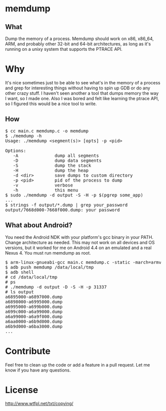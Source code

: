 # memdump

## What

Dump the memory of a process. Memdump should work on x86, x86_64, ARM, and
probably other 32-bit and 64-bit architectures, as long as it's running on a
unixy system that supports the PTRACE API.

# Why

It's nice sometimes just to be able to see what's in the memory of a process
and grep for interesting things without having to spin up GDB or do any other
crazy stuff. I haven't seen another a tool that dumps memory the way I want, so
I made one. Also I was bored and felt like learning the ptrace API, so I
figured this would be a nice tool to write.

## How

<pre>
$ cc main.c memdump.c -o memdump
$ ./memdump -h
Usage: ./memdump &lt;segment(s)&gt; [opts] -p &lt;pid&gt;

Options:
   -A              dump all segments
   -D              dump data segments
   -S              dump the stack
   -H              dump the heap
   -d &lt;dir&gt;        save dumps to custom directory
   -p &lt;pid&gt;        pid of the process to dump
   -v              verbose
   -h              this menu
$ sudo ./memdump -d output -S -H -p $(pgrep some_app)
...
$ strings -f output/*.dump | grep your_password
output/7668d000-7668f000.dump: your_password
</pre>

## What about Android?

You need the Android NDK with your platform's gcc binary in your PATH. Change
architecture as needed. This may not work on all devices and OS versions, but
it worked for me on Android 4.4 on an emulated and a real Nexus 4. You must run
memdump as root.

<pre>
$ arm-linux-gnueabi-gcc main.c memdump.c -static -march=armv7-a -o memdump
$ adb push memdump /data/local/tmp
$ adb shell
# cd /data/local/tmp
# ps
# ./memdump -d output -D -S -H -p 31337
# ls output
a6895000-a6897000.dump
a6898000-a6995000.dump
a6995000-a699b000.dump
a699c000-a6a99000.dump
a6a99000-a6a9f000.dump
a6aa0000-a6b9d000.dump
a6b9d000-a6ba3000.dump
...
</pre>

# Contribute

Feel free to clean up the code or add a feature in a pull request. Let me know
if you have any questions.

# License

http://www.wtfpl.net/txt/copying/
